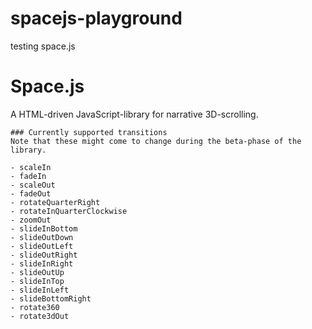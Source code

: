 # spacejs-playground
testing space.js


# Space.js
A HTML-driven JavaScript-library for narrative 3D-scrolling.

```
### Currently supported transitions
Note that these might come to change during the beta-phase of the library.

- scaleIn
- fadeIn
- scaleOut
- fadeOut
- rotateQuarterRight
- rotateInQuarterClockwise
- zoomOut
- slideInBottom
- slideOutDown
- slideOutLeft
- slideOutRight
- slideInRight
- slideOutUp
- slideInTop
- slideInLeft
- slideBottomRight
- rotate360
- rotate3dOut
